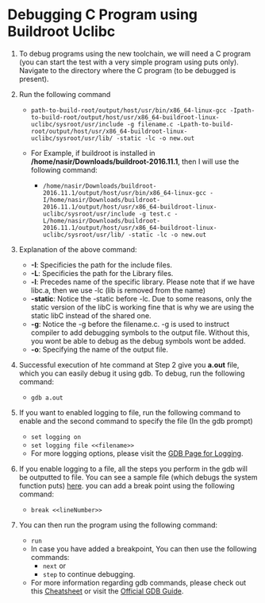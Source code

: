 # Debugging C Program using Buildroot Uclibc

1. To debug programs using the new toolchain, we will need a C program (you can start the test with a very simple program using puts only).
Navigate to the directory where the C program (to be debugged is present).
2. Run the following command
    * ```path-to-build-root/output/host/usr/bin/x86_64-linux-gcc -Ipath-to-build-root/output/host/usr/x86_64-buildroot-linux-uclibc/sysroot/usr/include -g filename.c -Lpath-to-build-root/output/host/usr/x86_64-buildroot-linux-uclibc/sysroot/usr/lib/ -static -lc -o new.out```
    
    * For Example, if buildroot is installed in **/home/nasir/Downloads/buildroot-2016.11.1**, then I will use the following command:
       * ```/home/nasir/Downloads/buildroot-2016.11.1/output/host/usr/bin/x86_64-linux-gcc -I/home/nasir/Downloads/buildroot-2016.11.1/output/host/usr/x86_64-buildroot-linux-uclibc/sysroot/usr/include -g test.c -L/home/nasir/Downloads/buildroot-2016.11.1/output/host/usr/x86_64-buildroot-linux-uclibc/sysroot/usr/lib/ -static -lc -o new.out```
3. Explanation of the above command:
    * __-I__: Specificies the path for the include files.
    * __-L__: Specificies the path for the Library files.
    * __-l__: Precedes name of the specific library. Please note that if we have libc.a, then we use -lc (lib is removed from the name)
    * __-static__: Notice the -static before -lc. Due to some reasons, only the static version of the libC is working fine that is why we are using the static libC instead of the shared one.
    * __-g__: Notice the -g before the filename.c. -g is used to instruct compiler to add debugging symbols to the output file. Without this, you wont be able to debug as the debug symbols wont be added.
    * __-o__: Specifying the name of the output file.

4. Successful execution of hte command at Step 2 give you **a.out** file, which you can easily debug it using gdb. To debug, run the following command:
    * ```gdb a.out```

5. If you want to enabled logging to file, run the following command to enable and the second command to specify the file (In the gdb prompt)
    * ```set logging on```
    * ```set logging file <<filename>>```
    * For more logging options, please visit the [GDB Page for Logging](https://sourceware.org/gdb/onlinedocs/gdb/Logging-Output.html).

6. If you enable logging to a file, all the steps you perform in the gdb will be outputted to file. You can see a sample file (which debugs the system function puts) [here](https://github.com/nasirky/Hiwi/blob/master/Resources/puts.log).
you can add a break point using the following command: 
    * ```break <<lineNumber>>```

7. You can then run the program using the following command:
    * ```run```
    * In case you have added a breakpoint, You can then use the following commands:
        * ```next``` or
        * ```step``` to continue debugging.
    * For more information regarding gdb commands, please check out this [Cheatsheet](http://www.yolinux.com/TUTORIALS/GDB-Commands.html) or visit the [Official GDB Guide](https://sourceware.org/gdb/current/onlinedocs/gdb/).
